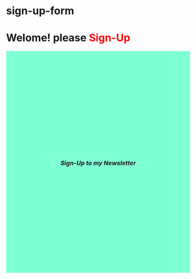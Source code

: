 # sign-up-form
<!DOCTYPE html>
<html>
    <head>
        <meta charset="utf-8">
        <meta name="viewport" content="width=device-width, initial-scale=1">
        <title>Sign-Up</title>
        <script>alert("Welcome to my page")</script>
        <style>
            body{
                background-image: url('city scape.jpg');
                background-repeat: no-repeat;
                background-attachment: fixed;
                background-size: cover;
            }
            div{
                background-color: aquamarine;
                height:600px; width:500px;
                font-style: italic;
                font-family: -apple-system, BlinkMacSystemFont, 'Segoe UI', Roboto, Oxygen, Ubuntu, Cantarell, 'Open Sans', 'Helvetica Neue', sans-serif;
                align-content: center;
            }
        </style>
    </head>    
    <body>
        <h1>Welome! please <span style="color: red">Sign-Up</span></h1>
        <div>
            <H3 align="center">Sign-Up to my Newsletter</H3>
        </div>
    </body>
</html>
